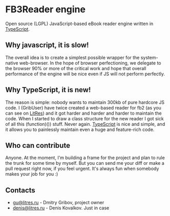 FB3Reader engine
=========

Open source (LGPL) JavaScript-based eBook reader engine written in [TypeScript](https://www.typescriptlang.org/).

Why javascript, it is slow!
---------
The overall idea is to create a simplest possible wrapper for the system-native web-browser. In the
hope of browser perfectioning, we delegate to the browser 90% or more of the critical work and hope that overall
performance of the engine will be nice even if JS will not perform perfectly.


Why TypeScript, it is new!
---------
The reason is simple: nobody wants to maintain 300kb of pure hardcore JS code. I (GribUser) have twice created a web-based
reader for fb2 (as you can see on [LitRes](http://www.litres.ru/)) and it got harder and harder and harder
to maintain the code. When I started to draw a class structure for the new reader I got sick of all this (function)()) stuff. Never again.
[TypeScript](https://typescriptlang.org/) is nice and simple, and it allows you to painlessly maintain
even a huge and feature-rich code.


Who can contribute
---------
Anyone. At the moment, I'm building a frame for the project and plan to rule the trunk for some time by myself. But you can
send me your diff or make a pull request right now, if you feel urgent. It's always fun when somebody
makes your job for you :)


Contacts
---------
* gu@litres.ru - Dmitry Gribov, project owner
* denis@litres.ru - Denis Kovalkov. Just in case
